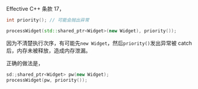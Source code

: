 Effective C++ 条款 17，

```c++
int priority(); // 可能会抛出异常

processWidget(std::shared_ptr<Widget>(new Widget), priority());
```

因为不清楚执行次序，有可能先`new Widget`，然后`priority()`发出异常被 catch 后，内存未被释放，造成内存泄漏。

正确的做法是，

```c++
sd:;shared_ptr<Widget> pw(new Widget);
processWidget(pw, priority());
```